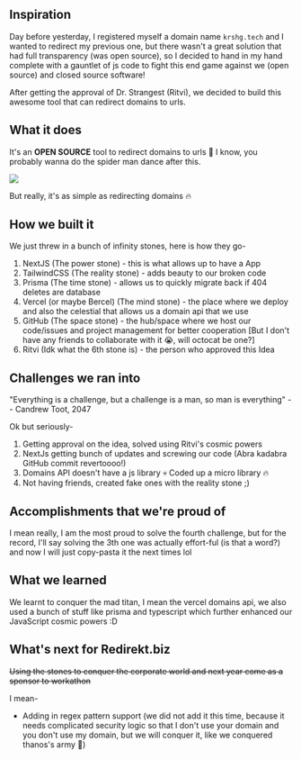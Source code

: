 ## Inspiration

Day before yesterday, I registered myself a domain name `krshg.tech` and I wanted to redirect my previous one, but there wasn't a great solution that had full transparency (was open source), so I decided to hand in my hand complete with a gauntlet of js code to fight this end game against we (open source) and closed source software!

After getting the approval of Dr. Strangest (Ritvi), we decided to build this awesome tool that can redirect domains to urls.

## What it does

It's an **OPEN SOURCE** tool to redirect domains to urls 👀 I know, you probably wanna do the spider man dance after this.

![](https://media1.tenor.com/images/4e8a2636342abc4c7c0a60839a2dedd0/tenor.gif?itemid=13354292)

But really, it's as simple as redirecting domains 🔥

## How we built it

We just threw in a bunch of infinity stones, here is how they go-

1. NextJS (The power stone) - this is what allows up to have a App
2. TailwindCSS (The reality stone) - adds beauty to our broken code
3. Prisma (The time stone) - allows us to quickly migrate back if 404 deletes are database
4. Vercel (or maybe Bercel) (The mind stone) - the place where we deploy and also the celestial that allows us a domain api that we use
5. GitHub (The space stone) - the hub/space where we host our code/issues and project management for better cooperation [But I don't have any friends to collaborate with it 😭, will octocat be one?]
6. Ritvi (Idk what the 6th stone is) - the person who approved this Idea

## Challenges we ran into

"Everything is a challenge, but a challenge is a man, so man is everything" -- Candrew Toot, 2047

Ok but seriously-

1. Getting approval on the idea, solved using Ritvi's cosmic powers
2. NextJs getting bunch of updates and screwing our code (Abra kadabra GitHub commit revertoooo!)
3. Domains API doesn't have a js library 💀 Coded up a micro library 🔥
4. Not having friends, created fake ones with the reality stone ;)

## Accomplishments that we're proud of

I mean really, I am the most proud to solve the fourth challenge, but for the record, I'll say solving the 3th one was actually effort-ful (is that a word?) and now I will just copy-pasta it the next times lol

## What we learned

We learnt to conquer the mad titan, I mean the vercel domains api, we also used a bunch of stuff like prisma and typescript which further enhanced our JavaScript cosmic powers :D

## What's next for Redirekt.biz

~~Using the stones to conquer the corporate world and next year come as a sponsor to workathon~~

I mean-

- Adding in regex pattern support (we did not add it this time, because it needs complicated security logic so that I don't use your domain and you don't use my domain, but we will conquer it, like we conquered thanos's army 🫡)
